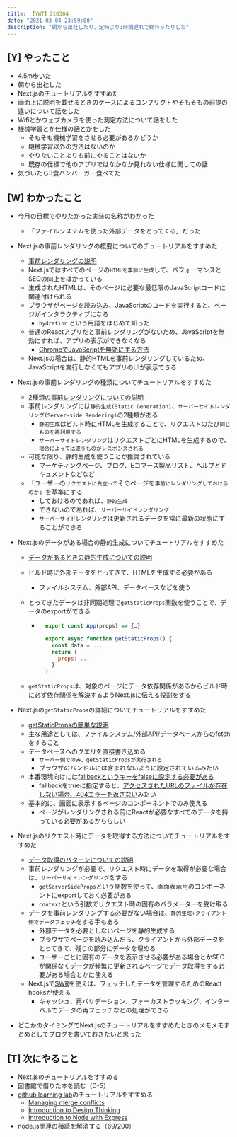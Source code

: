 ```yaml
---
title: 【YWT】210304
date: "2021-03-04 23:59:00"
description: "朝から出社したり、定時より3時間遅れで終わったりした"
---
```


## [Y] やったこと

- 4.5m歩いた
- 朝から出社した
- Next.jsのチュートリアルをすすめた
- 画面上に説明を載せるときのケースによるコンフリクトやそもそもの前提の違いについて話をした
- Wifiとかウェブカメラを使った測定方法について話をした
- 機械学習とか仕様の話とかをした
  - そもそも機械学習をさせる必要があるかどうか
  - 機械学習以外の方法はないのか
  - やりたいことよりも前にやることはないか
  - 既存の仕様で他のアプリではなかなか見れない仕様に関しての話
- 気づいたら3食ハンバーガー食べてた

## [W] わかったこと

- 今月の目標でやりたかった実装の名称がわかった
  - 「ファイルシステムを使った外部データをとってくる」だった
- Next.jsの事前レンダリングの概要についてのチュートリアルをすすめた
  - [事前レンダリングの説明](https://nextjs.org/learn/basics/data-fetching/pre-rendering)
  - Next.jsではすべてのページの`HTMLを事前に生成`して、パフォーマンスとSEOの向上をはかっている
  - 生成されたHTMLは、そのページに必要な最低限のJavaScriptコードに関連付けられる
  - ブラウザがページを読み込み、JavaScriptのコードを実行すると、ページがインタラクティブになる
    - `hydration` という用語をはじめて知った
  - 普通のReactアプリだと事前レンダリングがないため、JavaScriptを無効にすれば、アプリの表示ができなくなる
    - [ChromeでJavaScriptを無効にする方法](https://developers.google.com/web/tools/chrome-devtools/javascript/disable)
  - Next.jsの場合は、静的HTMLを事前レンダリングしているため、JavaScriptを実行しなくてもアプリのUIが表示できる
- Next.jsの事前レンダリングの種類についてチュートリアルをすすめた
  - [2種類の事前レンダリングについての説明](https://nextjs.org/learn/basics/data-fetching/two-forms)
  - 事前レンダリングには`静的生成(Static Generation)`、`サーバーサイドレンダリング(Server-side Rendering)`の2種類がある
    - `静的生成`はビルド時にHTMLを生成することで、リクエストのたび`同じものを再利用する`
    - `サーバーサイドレンダリング`はリクエストごとにHTMLを生成するので、`場合によっては違うものがレスポンスされる`
  - 可能な限り、静的生成を使うことが推奨されている
    - マーケティングページ、ブログ、Eコマース製品リスト、ヘルプとドキュメントなどなど
  - 「ユーザーの`リクエストに先立って`そのページを`事前にレンダリングしておけるのか`」を基準にする
    - しておけるのであれば、`静的生成`
    - できないのであれば、`サーバーサイドレンダリング`
    - `サーバーサイドレンダリング`は更新されるデータを常に最新の状態にすることができる
- Next.jsのデータがある場合の静的生成についてチュートリアルをすすめた

  - [データがあるときの静的生成についての説明](https://nextjs.org/learn/basics/data-fetching/with-data)
  - ビルド時に外部データをとってきて、HTMLを生成する必要がある
    - ファイルシステム、外部API、データベースなどを使う
  - とってきたデータは非同期処理で`getStaticProps`関数を使うことで、データのexportができる

    - ```javascript
        export const App(props) => {…}

        export async function getStaticProps() {
          const data = ...
          return {
            props: ...
          }
        }
      ```

  - `getStaticProps`は、対象のページにデータ依存関係があるからビルド時に必ず依存関係を解決するようNext.jsに伝える役割をする

- Next.jsの`getStaticProps`の詳細についてチュートリアルをすすめた
  - [getStaticPropsの簡単な説明](https://nextjs.org/learn/basics/data-fetching/getstaticprops-details)
  - 主な用途としては、ファイルシステム/外部API/データベースからのfetchをすること
  - データベースへのクエリを直接書き込める
    - `サーバー側でのみ、getStaticPropsが実行される`
    - ブラウザのバンドルには含まれないように設定されているみたい
  - 本番環境向けには[fallbackというキーをfalseに設定する必要がある](https://nextjs.org/docs/basic-features/data-fetching#the-fallback-key-required)
    - fallbackをtrueに指定すると、[アクセスされたURLのファイルが存在しない場合、404エラーを返さない](https://zenn.dev/ria/articles/b709ae94e919c76f814a#dynamic-routes-%E3%81%AE%E5%A0%B4%E5%90%88)みたい
  - 基本的に、画面に表示するページのコンポーネントでのみ使える
    - ページがレンダリングされる前にReactが必要なすべてのデータを持っている必要があるかららしい
- Next.jsのリクエスト時にデータを取得する方法についてチュートリアルをすすめた
  - [データ取得のパターンについての説明](https://nextjs.org/learn/basics/data-fetching/request-time)
  - 事前レンダリングが必要で、リクエスト時にデータを取得が必要な場合は、`サーバーサイドレンダリング`をする
    - `getServerSideProps`という関数を使って、画面表示用のコンポーネントにexportしておく必要がある
    - `context`という引数でリクエスト時の固有のパラメーターを受け取る
  - データを事前レンダリングする必要がない場合は、`静的生成+クライアント側でデータフェッチ`をする手もある
    - 外部データを必要としないページを静的生成する
    - ブラウザでページを読み込んだら、クライアントから外部データをとってきて、残りの部分にデータを埋める
    - ユーザーごとに固有のデータを表示させる必要がある場合とかSEOが関係なくデータが頻繁に更新されるページでデータ取得をする必要がある場合とかに使える
  - Next.jsで[SWR](https://swr.vercel.app/)を使えば、フェッチしたデータを管理するためのReact hooksが使える
    - キャッシュ、再バリデーション、フォーカストラッキング、インターバルでデータの再フェッチなどの処理ができる
- どこかのタイミングでNext.jsのチュートリアルをすすめたときのメモメモまとめとしてブログを書いておきたいと思った

## [T] 次にやること

- Next.jsのチュートリアルをすすめる
- 図書館で借りた本を読む（D-5）
- [github learning lab](https://lab.github.com/githubtraining)のチュートリアルをすすめる
  - [Managing merge conflicts](https://lab.github.com/githubtraining/managing-merge-conflicts)
  - [Introduction to Design Thinking](https://lab.github.com/githubtraining/introduction-to-design-thinking)
  - [Introduction to Node with Express](https://lab.github.com/everydeveloper/introduction-to-node-with-express)
- node.js関連の積読を解消する（69/200）
